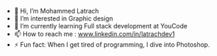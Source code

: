 - 👋 Hi, I’m Mohammed Latrach
- 👀 I’m interested in Graphic design
- 🌱 I’m currently learning Full stack development at YouCode
- 📫 How to reach me : www.linkedin.com/in/latrachdev1
- ⚡ Fun fact: When I get tired of programming, I dive into Photoshop.
<!---
LatrachDev/LatrachDev is a ✨ special ✨ repository because its `README.md` (this file) appears on your GitHub profile.
You can click the Preview link to take a look at your changes.
--->
